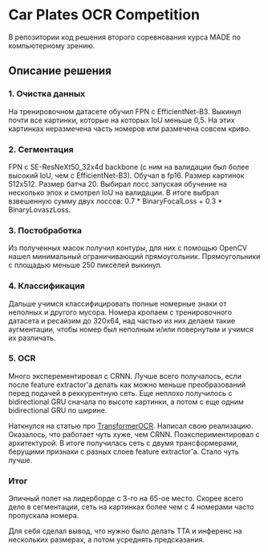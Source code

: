  # Car Plates OCR Competition

В репозитории код решения второго соревнования курса MADE по компьютерному зрению.

## Описание решения

### 1. Очистка данных

На тренировочном датасете обучил FPN с EfficientNet-B3. Выкинул почти все картинки, которые на которых IoU меньше 0,5. На этих картинках неразмечена часть номеров или размечена совсем криво.

### 2. Сегментация

FPN с SE-ResNeXt50_32x4d backbone (с ним на валидации был более высокий IoU, чем с EfficientNet-B3). Обучал в fp16. Размер картинок 512x512. Размер батча 20.
Выбирал лосс запуская обучение на несколько эпох и смотрел IoU на валидации. В итоге выбрал взвешенную сумму двух лоссов: 0.7 * BinaryFocalLoss + 0.3 * BinaryLovaszLoss.

### 3. Постобработка

Из полученных масок получил контуры, для них с помощью OpenCV нашел минимальный ограничивающий прямоугольник. Прямоугольники с площадью меньше 250 пикселей выкинул.

### 4. Классификация

Дальше учимся классифицировать полные номерные знаки от неполных и другого мусора. Номера кропаем с тренировочного датасета и ресайзим до 320x64, над частью из них делаем такие аугментации, чтобы номер был неполным и/или повернутым и учимся их различать.

### 5. OCR

Много эксперементировал c CRNN. Лучше всего получалось, если после feature extractor'a делать как можно меньше преобразований перед подачей в реккурентную сеть. Еще неплохо получилось с bidirectional GRU сначала по высоте картинки, а потом с еще одним bidirectional GRU по ширине.

Наткнулся на статью про [TransformerOCR](https://arxiv.org/abs/2003.08077v3). 
Написал свою реализацию. Оказалось, что работает чуть хуже, чем CRNN.
Поэкспериментировал с архитектурой. В итоге получилась сеть с двумя трансформерами, берущими признаки с разных слоев feature extractor'a. Стало чуть лучше.

### Итог

Эпичный полет на лидерборде с 3-го на 65-ое место.
Скорее всего дело в сегментации, сеть на картинках более чем с 4 номерами часто пропускала номера.

Для себя сделал вывод, что нужно было делать TTA и инференс на нескольких размерах, а потом усреднять предсказания.
